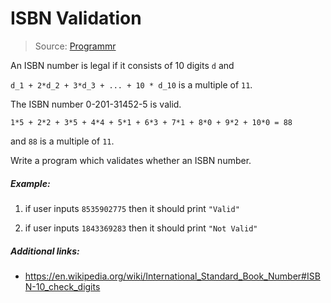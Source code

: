 # ISBN Validation

> Source: [Programmr](http://programmr.com/)

An ISBN number is legal if it consists of 10 digits `d` and

`d_1 + 2*d_2 + 3*d_3 + ... + 10 * d_10` is a multiple of `11`.

The ISBN number 0-201-31452-5 is valid.

`1*5 + 2*2 + 3*5 + 4*4 + 5*1 + 6*3 + 7*1 + 8*0 + 9*2 + 10*0 = 88`

and `88` is a multiple of `11`.

Write a program which validates whether an ISBN number.

##### Example:

1) if user inputs `8535902775` then it should print `"Valid"`

2) if user inputs `1843369283` then it should print `"Not Valid"`

##### Additional links:
- https://en.wikipedia.org/wiki/International_Standard_Book_Number#ISBN-10_check_digits